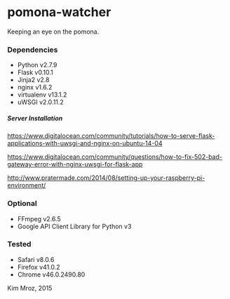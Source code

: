 # pomona-watcher

Keeping an eye on the pomona.

### Dependencies
* Python v2.7.9
* Flask v0.10.1
* Jinja2 v2.8
* nginx v1.6.2
* virtualenv v13.1.2
* uWSGI v2.0.11.2
 
##### Server Installation
https://www.digitalocean.com/community/tutorials/how-to-serve-flask-applications-with-uwsgi-and-nginx-on-ubuntu-14-04

https://www.digitalocean.com/community/questions/how-to-fix-502-bad-gateway-error-with-nginx-uwsgi-for-flask-app

http://www.pratermade.com/2014/08/setting-up-your-raspberry-pi-environment/

### Optional
* FFmpeg v2.6.5
* Google API Client Library for Python v3

### Tested
* Safari v8.0.6
* Firefox v41.0.2
* Chrome v46.0.2490.80


Kim Mroz, 2015
